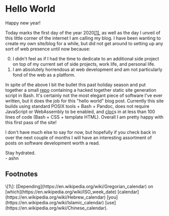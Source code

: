 Hello World
===========

Happy new year!

Today marks the first day of the year 2020[\[1\]](#ft1), as well as the day I
unveil of this little corner of the internet I am calling my blog.
I have been wanting to create my own site/blog for a while, but did not get
around to setting up any sort of web presence until now because:

00. I didn't feel as if I had the time to dedicate to an additional side project
    on top of my current set of side projects, work life, and personal life.
00. I am absolutely horrendous at web development and am not particularly fond
    of the web as a platform.

In spite of the above I  bit the bullet this past holiday season and put
together a small [repo](https://git.sr.ht/~ashn/site) containing a hacked
together static site generation script in Bash.
It's certainly not the most elegant piece of software I've ever written, but it
does the job for this "hello world" blog post.
Currently this site builds using standard POSIX tools + Bash + Pandoc, does not
require JavaScript or WebAssembly to be enabled, and
[cloc](https://github.com/AlDanial/cloc)s in at less than 100 lines of code
(Bash + CSS + template HTML).
Overall I am pretty happy with this first pass of the site!

I don't have much else to say for now, but hopefully if you check back in over
the next couple of months I will have an interesting assortment of posts on
software development worth a read.

Stay hydrated.
<br>
\- ashn

## Footnotes
<div id="ft1">\[1\]:
[Depending](https://en.wikipedia.org/wiki/Gregorian_calendar) on
[which](https://en.wikipedia.org/wiki/ISO_week_date)
[calendar](https://en.wikipedia.org/wiki/Hebrew_calendar)
[you](https://en.wikipedia.org/wiki/Islamic_calendar)
[use](https://en.wikipedia.org/wiki/Chinese_calendar).
</div>
